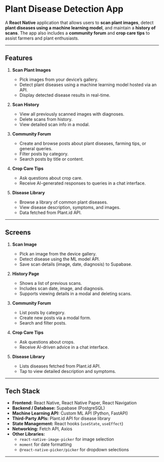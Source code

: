 # Plant Disease Detection App

A **React Native** application that allows users to **scan plant images**, detect **plant diseases using a machine learning model**, and maintain a **history of scans**. The app also includes a **community forum** and **crop care tips** to assist farmers and plant enthusiasts.  

---

## Features

1. **Scan Plant Images**
   - Pick images from your device’s gallery.
   - Detect plant diseases using a machine learning model hosted via an API.
   - Display detected disease results in real-time.

2. **Scan History**
   - View all previously scanned images with diagnoses.
   - Delete scans from history.
   - View detailed scan info in a modal.

3. **Community Forum**
   - Create and browse posts about plant diseases, farming tips, or general queries.
   - Filter posts by category.
   - Search posts by title or content.

4. **Crop Care Tips**
   - Ask questions about crop care.
   - Receive AI-generated responses to queries in a chat interface.

5. **Disease Library**
   - Browse a library of common plant diseases.
   - View disease description, symptoms, and images.
   - Data fetched from Plant.id API.

---

## Screens

1. **Scan Image**
   - Pick an image from the device gallery.
   - Detect disease using the ML model API.
   - Save scan details (image, date, diagnosis) to Supabase.

2. **History Page**
   - Shows a list of previous scans.
   - Includes scan date, image, and diagnosis.
   - Supports viewing details in a modal and deleting scans.

3. **Community Forum**
   - List posts by category.
   - Create new posts via a modal form.
   - Search and filter posts.

4. **Crop Care Tips**
   - Ask questions about crops.
   - Receive AI-driven advice in a chat interface.

5. **Disease Library**
   - Lists diseases fetched from Plant.id API.
   - Tap to view detailed description and symptoms.

---

## Tech Stack

- **Frontend:** React Native, React Native Paper, React Navigation
- **Backend / Database:** Supabase (PostgreSQL)
- **Machine Learning API:** Custom ML API (Python, FastAPI)
- **Third-Party APIs:** Plant.id API for disease library
- **State Management:** React hooks (`useState`, `useEffect`)
- **Networking:** Fetch API, Axios
- **Other Libraries:**  
  - `react-native-image-picker` for image selection  
  - `moment` for date formatting  
  - `@react-native-picker/picker` for dropdown selections  

---

